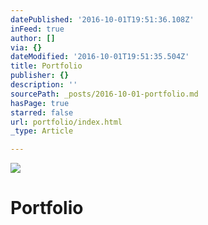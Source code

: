 ```yaml
---
datePublished: '2016-10-01T19:51:36.108Z'
inFeed: true
author: []
via: {}
dateModified: '2016-10-01T19:51:35.504Z'
title: Portfolio
publisher: {}
description: ''
sourcePath: _posts/2016-10-01-portfolio.md
hasPage: true
starred: false
url: portfolio/index.html
_type: Article

---
```

![](https://the-grid-user-content.s3-us-west-2.amazonaws.com/75553e42-ceaf-47fe-b8eb-172953911e5e.gif)

# Portfolio